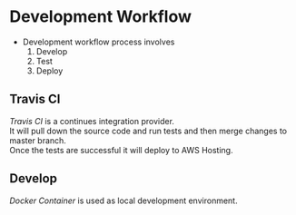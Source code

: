 # Development Workflow
* Development workflow process involves
    1. Develop
    2. Test
    3. Deploy

 Travis CI 
-----------
*Travis CI* is a continues integration provider.  
It will pull down the source code and run tests and then merge changes to master branch.  
Once the tests are successful it will deploy to AWS Hosting.


Develop
-------
*Docker Container* is used as local development environment.  
